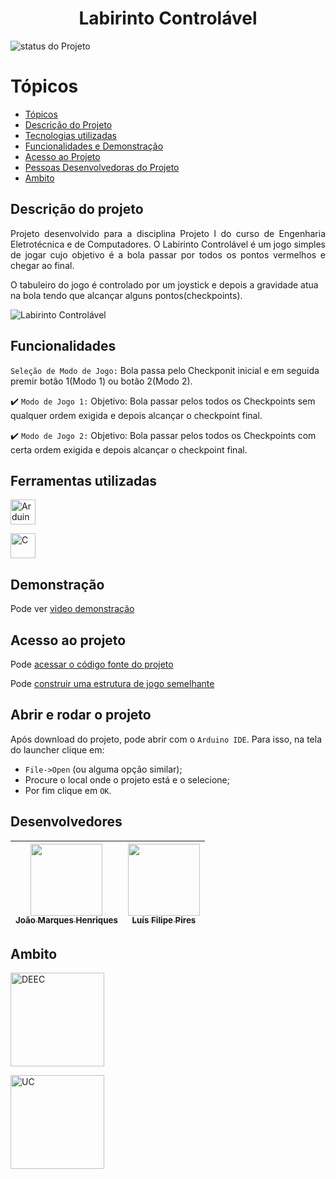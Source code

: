 <h1 align="center"> Labirinto Controlável </h1>

![status do Projeto](https://img.shields.io/badge/Status-Developed-blue)

# Tópicos

* [Tópicos](#Tópicos)
* [Descrição do Projeto](#descrição-do-projeto)
* [Tecnologias utilizadas](#Ferramentas-utilizadas)
* [Funcionalidades e Demonstração](#Demonstração)
* [Acesso ao Projeto](#acesso-ao-projeto)
* [Pessoas Desenvolvedoras do Projeto](#pessoas-desenvolvedoras)
* [Ambito](#Ambito)

## Descrição do projeto 

<p align="justify">
 Projeto desenvolvido para a disciplina Projeto I do curso de Engenharia Eletrotécnica e de Computadores. O Labirinto Controlável é um jogo simples de jogar cujo objetivo é a bola passar por todos os pontos vermelhos e chegar ao final.

O tabuleiro do jogo é controlado por um joystick e depois a gravidade atua na bola tendo que alcançar alguns pontos(checkpoints).

![Labirinto Controlável](https://github.com/user-attachments/assets/2bc9e401-d9a5-4b15-bba6-4d388d28770c)
</p>



## Funcionalidades

`Seleção de Modo de Jogo:` Bola passa pelo Checkponit inicial e em seguida premir botão 1(Modo 1) ou botão 2(Modo 2).

:heavy_check_mark: `Modo de Jogo 1:` Objetivo: Bola passar pelos todos os Checkpoints sem qualquer ordem exigida e depois alcançar o checkpoint final.

:heavy_check_mark: `Modo de Jogo 2:` Objetivo: Bola passar pelos todos os Checkpoints com certa ordem exigida e depois alcançar o checkpoint final.


## Ferramentas utilizadas
<a href="https://www.arduino.cc/" target="_blank"> <img src="https://github.com/user-attachments/assets/18bc824d-4e6e-4e69-9b7a-6f0517b02a87" alt="Arduino" width="40" height="40"/> 

<a href="https://www.w3schools.com/c/c_intro.php" target="_blank"> <img src="https://github.com/user-attachments/assets/f7f5e428-10d6-41af-8076-f3ea7734c9c5" alt="C" width="40" height="40"/> </a>

## Demonstração

Pode ver [video demonstração](https://youtu.be/Ctxc2Leu0-g)


###
## Acesso ao projeto

Pode [acessar o código fonte do projeto](https://github.com/joaoh2244/Projeto-1_LEEC)

 Pode [construir uma estrutura de jogo semelhante](https://www.youtube.com/watch?v=vPXJ-jp0rnk) 

## Abrir e rodar o projeto

Após download do projeto, pode abrir com o `Arduino IDE`. Para isso, na tela do launcher clique em:
- `File->Open` (ou alguma opção similar);
- Procure o local onde o projeto está e o selecione;
- Por fim clique em `OK`.


## Desenvolvedores

| [<img src="https://github.com/user-attachments/assets/755374a4-a107-4a43-abab-b1789c72fbb5" width=115><br><sub>João Marques Henriques</sub>](https://github.com/joaoh22) |  [<img src="https://github.com/user-attachments/assets/3d952957-f29b-47a1-9a56-689a87729fed" width=115><br><sub>Luís Filipe Pires</sub>](https://github.com/luispires2005)  |
| :---: | :---: |



## Ambito
<a href="https://web.deec.uc.pt/" target="_blank"> <img src="https://github.com/user-attachments/assets/3a42c2d0-e1d3-4fe4-bb6e-6b987f243406" alt="DEEC" width="150" height="150"/> 

<a href="https://www.uc.pt/" target="_blank"> <img src="https://github.com/user-attachments/assets/76aa05ae-4a92-45a2-a813-f028e0f4d295" alt="UC" width="150" height="150"/> 


